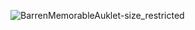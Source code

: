 ![BarrenMemorableAuklet-size_restricted](https://user-images.githubusercontent.com/56086653/103710672-a7aa3200-4fc6-11eb-842d-90880f60171b.gif)

